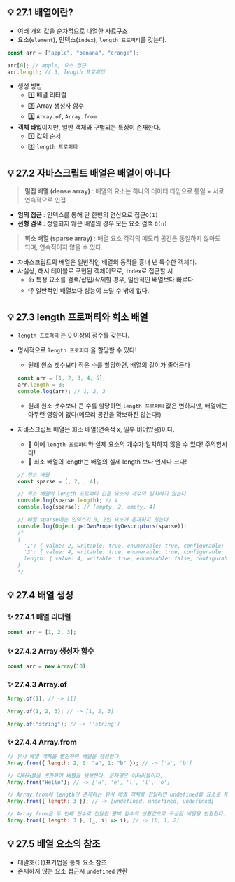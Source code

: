 ## 💡 27.1 배열이란?

- 여러 개의 값을 순차적으로 나열한 자료구조
- 요소(`element`), 인덱스(`index`), `length 프로퍼티`를 갖는다.

```js
const arr = ["apple", "banana", "orange"];

arr[0]; // apple, 요소 접근
arr.length; // 3, length 프로퍼티
```

- 생성 방법
  - 1️⃣ 배열 리터럴
  - 2️⃣ Array 생성자 함수
  - 3️⃣ `Array.of`, `Array.from`
- **객체 타입**이지만, 일반 객체와 구별되는 특징이 존재한다.
  - 1️⃣ 값의 순서
  - 2️⃣ `length 프로퍼티`

## 💡 27.2 자바스크립트 배열은 배열이 아니다

> **밀집 배열 (dense array)** : 배열의 요소는 하나의 데이터 타입으로 통일 + 서로 연속적으로 인접

- **임의 접근** : 인덱스를 통해 단 한번의 연산으로 접근`O(1)`
- **선형 검색** : 정렬되지 않은 배열의 경우 모든 요소 검색 `O(n)`

> **희소 배열 (sparse array)** : 배열 요소 각각의 메모리 공간은 동일하지 않아도 되며, 연속적이지 않을 수 있다.

- 자바스크립트의 배열은 일반적인 배열의 동작을 흉내 낸 특수한 객체다.
- 사실상, 해시 테이블로 구현된 객체이므로, `index`로 접근할 시
  - 👍 특정 요소를 검색/삽입/삭제할 경우, 일반적인 배열보다 빠르다.
  - 👎 일반적인 배열보다 성능이 느릴 수 밖에 없다.

## 💡 27.3 length 프로퍼티와 희소 배열

- `length 프로퍼티` 는 0 이상의 정수를 갖는다.
- 명시적으로 `length 프로퍼티` 을 할당할 수 있다!
  - 원래 원소 갯수보다 작은 수를 할당하면, 배열의 길이가 줄어든다
  ```js
  const arr = [1, 2, 3, 4, 5];
  arr.length = 3;
  console.log(arr); // 1, 2, 3
  ```
  - 원래 원소 갯수보다 큰 수를 할당하면,`length 프로퍼티` 값은 변하지만, 배열에는 아무런 영향이 없다(메모리 공간을 확보하진 않는다!)
- 자바스크립트 배열은 희소 배열(연속적 x, 일부 비어있음)이다.

  - 🚨 이에 `length 프로퍼티`와 실제 요소의 개수가 일치하지 않을 수 있다! 주의합시다!
  - 🚨 희소 배열의 length는 배열의 실제 length 보다 언제나 크다!

  ```js
  // 희소 배열
  const sparse = [, 2, , 4];

  // 희소 배열의 length 프로퍼티 값은 요소의 개수와 일치하지 않는다.
  console.log(sparse.length); // 4
  console.log(sparse); // [empty, 2, empty, 4]

  // 배열 sparse에는 인덱스가 0, 2인 요소가 존재하지 않는다.
  console.log(Object.getOwnPropertyDescriptors(sparse));
  /*
  {
    '1': { value: 2, writable: true, enumerable: true, configurable: true },
    '3': { value: 4, writable: true, enumerable: true, configurable: true },
    length: { value: 4, writable: true, enumerable: false, configurable: false }
  }
  */
  ```

## 💡 27.4 배열 생성

### ✨ 27.4.1 배열 리터럴

```js
const arr = [1, 2, 3];
```

### ✨ 27.4.2 Array 생성자 함수

```js
const arr = new Array(10);
```

### ✨ 27.4.3 Array.of

```js
Array.of(1); // -> [1]

Array.of(1, 2, 3); // -> [1, 2, 3]

Array.of("string"); // -> ['string']
```

### ✨ 27.4.4 Array.from

```js
// 유사 배열 객체를 변환하여 배열을 생성한다.
Array.from({ length: 2, 0: "a", 1: "b" }); // -> ['a', 'b']

// 이터러블을 변환하여 배열을 생성한다. 문자열은 이터러블이다.
Array.from("Hello"); // -> ['H', 'e', 'l', 'l', 'o']
```

```js
// Array.from에 length만 존재하는 유사 배열 객체를 전달하면 undefined를 요소로 채운다.
Array.from({ length: 3 }); // -> [undefined, undefined, undefined]

// Array.from은 두 번째 인수로 전달한 콜백 함수의 반환값으로 구성된 배열을 반환한다.
Array.from({ length: 3 }, (_, i) => i); // -> [0, 1, 2]
```

## 💡 27.5 배열 요소의 참조

- 대괄호(`[]`)표기법을 통해 요소 참조
- 존재하지 않는 요소 접근시 `undefined` 반환
